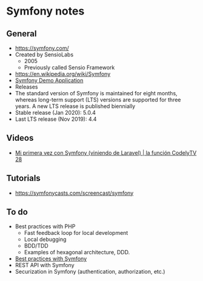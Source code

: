 # Symfony notes

## General
* https://symfony.com/
* Created by SensioLabs
  * 2005
  * Previously called Sensio Framework
* https://en.wikipedia.org/wiki/Symfony
* [Symfony Demo Application](https://github.com/symfony/demo)
* Releases
 * The standard version of Symfony is maintained for eight months, whereas long-term support (LTS) versions are supported for three years. A new LTS release is published biennially
 * Stable release (Jan 2020): 5.0.4
 * Last LTS release (Nov 2019): 4.4

## Videos
* [Mi primera vez con Symfony (viniendo de Laravel) | la función CodelyTV 28](https://www.youtube.com/watch?v=Votbs137Ru0)

## Tutorials
* https://symfonycasts.com/screencast/symfony

## To do
* Best practices with PHP
  * Fast feedback loop for local development
  * Local debugging
  * BDD/TDD
  * Examples of hexagonal architecture, DDD.
* [Best practices with Symfony](https://symfony.com/doc/current/best_practices.html)
* REST API with Symfony
* Securization in Symfony (authentication, authorization, etc.)
